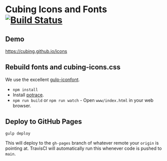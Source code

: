 # Cubing Icons and Fonts [![Build Status](https://travis-ci.org/cubing/icons.svg?branch=main)](https://travis-ci.org/cubing/icons)

## Demo
<https://cubing.github.io/icons>

## Rebuild fonts and cubing-icons.css

We use the excellent [gulp-iconfont](https://www.npmjs.com/package/gulp-iconfont).

- `npm install`
- Install [potrace](http://potrace.sourceforge.net/).
- `npm run build` or `npm run watch` - Open `www/index.html` in your web browser.

## Deploy to GitHub Pages

```
gulp deploy
```

This will deploy to the `gh-pages` branch of whatever remote your `origin` is
pointing at. TravisCI will automatically run this whenever code is pushed to
`main`.
